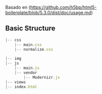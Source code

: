 Basado en (https://github.com/h5bp/html5-boilerplate/blob/5.3.0/dist/doc/usage.md)

## Basic Structure

```javascript
|-- css
    |-- main.css
    |-- normalize.css
    
|-- img
|-- js
    |-- main.js
    |-- vendor
        |-- Modernizr.js
|-- views
|-- index.html
```

